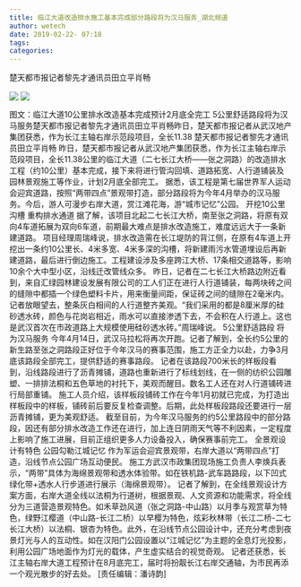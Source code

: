 ```yaml
---
title: 临江大道改造排水施工基本完成部分路段将为汉马服务_湖北频道
author: wetech
date: 2019-02-22- 07:18
tags: 
categories: 
---
```

楚天都市报记者黎先才通讯员田立平肖畅
<!-- more -->
                
<img align="center" border="0" src="http://p2.ifengimg.com/a/2019_08/8d2fce16a018e33_size48_w413_h310.jpg" />
                
<img align="center" border="0" src="http://p2.ifengimg.com/a/2016/0810/204c433878d5cf9size1_w16_h16.png" />
            
图文：临江大道10公里排水改造基本完成预计2月底全完工 5公里舒适路段将为汉马服务楚天都市报记者黎先才通讯员田立平肖畅昨日，楚天都市报记者从武汉地产集团获悉，作为长江主轴右岸示范段项目，全长11.38
楚天都市报记者黎先才通讯员田立平肖畅
昨日，楚天都市报记者从武汉地产集团获悉，作为长江主轴右岸示范段项目，全长11.38公里的临江大道（二七长江大桥——张之洞路）的改造排水工程（约10公里）基本完成，接下来将进行管沟回填、道路拓宽、人行道铺装及园林景观施工等作业，计划2月底全部完工。
据悉，该工程是第七届世界军人运动会迎宾道路，按照“两带四点”景观带打造，部分路段将为今年4月举办的汉马服务。今后，游人可漫步右岸大道，赏江滩花海，游“城市记忆”公园。
开挖10公里沟槽
重构排水通道
据了解，该项目北起二七长江大桥，南至张之洞路，将原有双向4车道拓展为双向6车道，前期最大难点是排水改造施工，难度远远大于一条新建道路。
项目经理周瑞峰说，排水改造需在长江堤防的背江侧，在原有4车道上开挖出一条约10公里长、4米多宽、4米多深的沟槽，将新建雨污水管道埋设后再新建道路，最后进行倒边施工。工程建设涉及多座跨江大桥、17条相交道路等，影响10余个大中型小区，沿线迁改管线众多。
昨日，记者在二七长江大桥路边附近看到，来自汇绿园林建设发展有限公司的工人们正在进行人行道铺装，每两块砖之间的缝隙中都插一个绿色塑料卡片，用来衡量间距，保证砖之间的缝隙在2毫米内。
记者放眼望去，整条灰白相间的人行道整齐美观。“我们采用的都是8厘米厚的硅砂透水砖，颜色与花岗岩相近，雨水可以直接渗透下去，不会积在人行道上。这也是武汉首次在市政道路上大规模使用硅砂透水砖。”周瑞峰说。
5公里舒适路段
将为汉马服务
今年4月14日，武汉马拉松将再次开跑。记者了解到，全长约5公里的新生路至张之洞路段正好位于今年汉马的赛事范围，施工方正全力以赴，力争3月底该路段全部完工，提供舒适的赛事路段。
记者在该路段700米长的样板段看到，沿线路段进行了沥青摊铺，道路也重新进行了标线划线，在一侧的纺织公园雕塑、一排排法桐和五色草地的衬托下，美观而醒目。数名工人还在对人行道铺砖进行局部重铺。
施工人员介绍，该样板段铺砖工作在今年1月初就已完成，为打造出样板段中的样板，铺砖前后要反复检查调整。后期，此处样板段路段还要进行一层沥青摊铺，更为美观舒适。
截至目前，为今年汉马服务的约5公里路段中的部分路段，因还有部分排水改造工作还在进行，加上连日阴雨天气等不利因素，一定程度上影响了施工进展，目前正组织更多人力设备投入，确保赛事前完工。
全景观设计有特色
公园勾勒江城记忆
作为军运会迎宾景观带，右岸大道以“两带四点”打造，沿线节点公园广场互动便民。
施工方武汉市政集团现场施工负责人李焕兵表示，“两带”具体为海绵景观带和透水体验带。如在铁机路-武车路路段，以下凹式绿化带+透水人行步道进行展示（海绵景观带）。
记者了解到，在全线景观设计方案方面，右岸大道全线以法桐为行道树，根据景观、人文资源和功能需求，将全线分为三道营造景观特色。如禾草劲风道（张之洞路-中山路）以月季与观赏草为特色，绿野江樱道（中山路-长江二桥）以早樱为特色，炫彩秋林带（长江二桥-二七长江大桥）以法桐、银杏为特色。此外，在沿线节点公园设计中，还充分考虑到夜景灯光与人的互动性。如在汉阳门公园设置以“江城记忆”为主题的全息灯光投影，利用公园广场地面作为灯光的载体，产生虚实结合的视觉奇观。
记者还获悉，长江主轴右岸大道工程预计在8月底完工，届时将扮靓长江右岸交通轴，为市民再添一个观光散步的好去处。
[责任编辑：潘诗韵]
            
